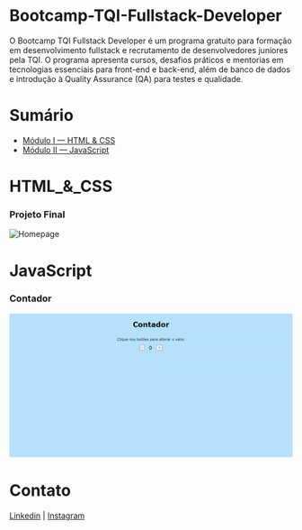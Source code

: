 # Bootcamp-TQI-Fullstack-Developer
O Bootcamp TQI Fullstack Developer é um programa gratuito para formação em desenvolvimento fullstack e recrutamento de desenvolvedores juniores pela TQI. O programa apresenta cursos, desafios práticos e mentorias em tecnologias essenciais para front-end e back-end, além de banco de dados e introdução à Quality Assurance (QA) para testes e qualidade.

# Sumário

 - [Módulo I — HTML & CSS](#HTML_&_CSS)
 - [Módulo II — JavaScript](#JavaScript)

 # HTML_&_CSS
 ### Projeto Final
![Homepage]()

 # JavaScript
### Contador
![Counter](https://github.com/PauloV-Rodrigues/Bootcamp-TQI-Fullstack-Developer/blob/main/JavaScript/Contador/assets/img/counter.gif)

# Contato
[Linkedin](https://www.linkedin.com/in/ro-paulo/) | [Instagram](https://www.instagram.com/_paulo.86)